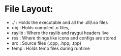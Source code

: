 # File Layout:
- ./ : Holds the executable and all the .dll/.so files
- obj : Holds compiled .o files,
- raylib : Where the raylib and raygui headers live
- res : Where things like icons and configs are stored
- src : Source files (.cpp, .hpp, .tpp)
- temp : Holds temp files during runtime